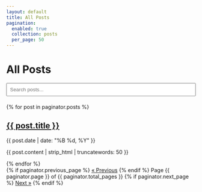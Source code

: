 ```yaml
---
layout: default
title: All Posts
pagination:
  enabled: true
  collection: posts
  per_page: 50
---
```


<h1>All Posts</h1>

<input type="text" id="search-input" placeholder="Search posts..." style="width:100%;padding:8px;margin-bottom:20px;">

<div class="post-list" id="post-list">
  {% for post in paginator.posts %}
    <div class="post-item" data-title="{{ post.title | escape }}" data-content="{{ post.content | strip_html | escape }}">
      <h2><a href="{{ post.url | relative_url }}">{{ post.title }}</a></h2>
      <p class="post-meta">{{ post.date | date: "%B %d, %Y" }}</p>
      <p>{{ post.content | strip_html | truncatewords: 50 }}</p>
    </div>
  {% endfor %}
</div>

<div class="pagination">
  {% if paginator.previous_page %}
    <a href="{{ paginator.previous_page_path | relative_url }}">&laquo; Previous</a>
  {% endif %}
  <span>Page {{ paginator.page }} of {{ paginator.total_pages }}</span>
  {% if paginator.next_page %}
    <a href="{{ paginator.next_page_path | relative_url }}">Next &raquo;</a>
  {% endif %}
</div>

